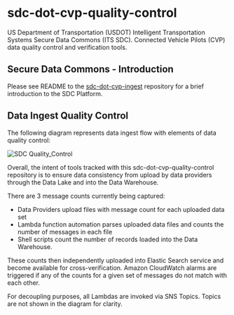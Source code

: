 # sdc-dot-cvp-quality-control
US Department of Transportation (USDOT) Intelligent Transportation Systems Secure Data Commons (ITS SDC). Connected Vehicle Pilots (CVP) data quality control and verification tools.

## Secure Data Commons - Introduction
Please see README to the [sdc-dot-cvp-ingest](https://github.com/usdot-jpo-sdc/sdc-dot-cvp-ingest) repository for a brief introduction to the SDC Platform.

## Data Ingest Quality Control
The following diagram represents data ingest flow with elements of data quality control:

![SDC Quality_Control](https://github.com/usdot-jpo-sdc/sdc-dot-cvp-staging/blob/master/images/data_quality_control.png)

Overall, the intent of tools tracked with this sdc-dot-cvp-quality-control repository is to ensure data consistency from upload by data providers through the Data Lake and into the Data Warehouse.

There are 3 message counts currently being captured:
* Data Providers upload files with message count for each uploaded data set
* Lambda function automation parses uploaded data files and counts the number of messages in each file
* Shell scripts count the number of records loaded into the Data Warehouse.

These counts then independently uploaded into Elastic Search service and become available for cross-verification. Amazon CloudWatch alarms are triggered if any of the counts for a given set of messages do not match with each other.

For decoupling purposes, all Lambdas are invoked via SNS Topics. Topics are not shown in the diagram for clarity.
